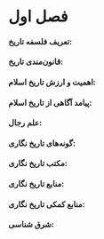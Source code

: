 # فصل اول

#### تعریف فلسفه تاریخ:

#### قانون‌مندی تاریخ:

#### اهمیت و ارزش تاریخ اسلام:

#### پیامد آگاهی از تاریخ اسلام:

#### علم رجال:

#### گونه‌های تاریخ نگاری:

#### مکتب تاریخ نگاری:

#### منابع تاریخ نگاری:

#### منابع کمکی تاریخ نگاری:

#### شرق شناسی: